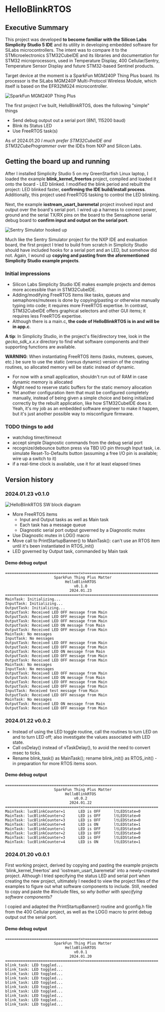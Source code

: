 # HelloBlinkRTOS

## Executive Summary
This project was developed **to become familiar with the Silicon Labs Simplicity Studio 5 IDE** and its utility in developing embedded software for SiLabs microcontrollers. The intent was to compare it to the STMicroelectronics STM32CubeIDE and its libraries and documentation for STM32 microprocessors, used in Temperature Display, 400 Cellular/Sentry, Temperature Sensor Display and future STM32-based Sentinel products.

Target device at the moment is a SparkFun MGM240P Thing Plus board. Its processor is the SiLabs MGM240P Multi-Protocol Wireless Module, which itself is based on the EFR32MG24 microcontroller.

<img src="MGM240P_Thing_Plus.jpg" alt="SparkFun MGM240P Thing Plus" />

The first project I've built, HelloBlinkRTOS, does the following "simple" things
- Send debug output out a serial port (8N1, 115200 baud)
- Blink its Status LED
- Use FreeRTOS task(s)

As of 2024.01.20 *I much prefer STM32CubeIDE and STM32CubeProgrammer* over the IDEs from NXP and Silicon Labs.

## Getting the board up and running

After I installed Simplicity Studio 5 on my GreenStarfish Linux laptop, I loaded the example **blink_kernel_freertos** project, compiled and loaded it onto the board - LED blinked. I modified the blink period and rebuilt the project: LED blinked faster, **confirming the IDE build/install process**. Additionally, this project used FreeRTOS tasking to control the LED blinking.

Next, the example **iostream_usart_baremetal** project involved input and output over the board's serial port. I wired up a harness to connect power, ground and the serial TX/RX pins on the board to the Sensaphone serial debug board to **confirm input and output on the serial port**.

<img src="20240120 SparkFun ThingPlusMatter HelloBlinkRTOS.jpg" alt="Sentry Simulator hooked up" />


Much like the Sentry Simulator project for the NXP IDE and evaluation board, the first project I tried to build from scratch in Simplicity Studio should have included hooks for a serial port and an LED, but somehow did not. Again, I wound up **copying and pasting from the aforementioned Simplicity Studio example projects**.


### Initial impressions
- Silicon Labs Simplicity Studio IDE makes example projects and demos more accessible than in STM32CubeIDE.
- Adding/modifying FreeRTOS items like tasks, queues and semaphores/mutexes is done by copying/pasting or otherwise manually typing into code; it requires more FreeRTOS expertise. In contrast, STM32CubeIDE offers graphical selectors and other GUI items; it requires less FreeRTOS expertise.
- Although there is a main.c, **the code of HelloBlinkRTOS is in and will be in app.c**.

**A tip**: In Simplicity Studio, in the project's file/directory tree, look in the *gecko_sdk_x.x.x* directory to find what software components and their supporting functions are available.

**WARNING**: When instantiating FreeRTOS items (tasks, mutexes, queues, etc.) be sure to use the static (versus dynamic) version of the creating routines, so allocated memory will be static instead of dynamic.
- For now with a small application, shouldn't run out of RAM in case dynamic memory is allocated
- Might need to reserve static buffers for the static memory allocation
- Yet another configuration item that must be configured completely manually, instead of being given a simple choice and being initialized correctly by the rebuilt application, like how STM32CubeIDE does it. Yeah, it's my job as an embedded software engineer to make it happen, but it's just another possible way to misconfigure firmware.

### TODO things to add
- watchdog timer/timeout
- accept simple Diagnostic commands from the debug serial port
- recognize/debounce button press via TBD I/O pin through Input task, i.e. simulate Reset-To-Defaults button (assuming a free I/O pin is available; wire up a switch to it)
- if a real-time clock is available, use it for at least elapsed times

## Version history

### 2024.01.23 v0.1.0

<img src="HelloBlinkRTOS SW block diagram.png" alt="HelloBlinkRTOS SW block diagram" />


- More FreeRTOS items
  - Input and Output tasks as well as Main task
  - Each task has a message queue
  - Diagnostic serial port output governed by a Diagnostic mutex
- Use Diagnostic mutex in LOG() macro
- Move call to PrintStartupBanner() to MainTask(): can't use an RTOS item until it's been instantiated in RTOS_init()
- LED governed by Output task, commanded by Main task

#### Demo debug output
```
=================================<=>=================================
                      SparkFun Thing Plus Matter
                           HelloBlinkRTOS
                               v0.1.0
                             2024.01.23
=================================<=>=================================
MainTask: Initializing...
InputTask: Initializing...
OutputTask: Initializing...
OutputTask: Received LED OFF message from Main
OutputTask: Received LED OFF message from Main
OutputTask: Received LED OFF message from Main
OutputTask: Received LED ON message from Main
OutputTask: Received LED OFF message from Main
MainTask: No messages
InputTask: No messages
OutputTask: Received LED OFF message from Main
OutputTask: Received LED OFF message from Main
OutputTask: Received LED ON message from Main
OutputTask: Received LED OFF message from Main
OutputTask: Received LED OFF message from Main
MainTask: No messages
InputTask: No messages
OutputTask: Received LED OFF message from Main
OutputTask: Received LED ON message from Main
OutputTask: Received LED OFF message from Main
OutputTask: Received LED OFF message from Main
InputTask: Received test message from Main
OutputTask: Received LED OFF message from Main
MainTask: No messages
OutputTask: Received LED ON message from Main
OutputTask: Received LED OFF message from Main
```


### 2024.01.22 v0.0.2
- Instead of using the LED toggle routine, call the routines to turn LED on and to turn LED off; also investigate the values associated with LED state.
- Call osDelay() instead of vTaskDelay(), to avoid the need to convert msec to ticks.
- Rename blink_task() as MainTask(); rename blink_init() as RTOS_init() - in preparation for more RTOS items soon.

#### Demo debug output
```
=================================<=>=================================
                      SparkFun Thing Plus Matter                     
                           HelloBlinkRTOS                            
                               v0.0.2 
                             2024.01.22   
=================================<=>=================================
MainTask: lucBlinkCounter=1 	 LED is OFF 	 ltLEDState=0
MainTask: lucBlinkCounter=2 	 LED is OFF 	 ltLEDState=0
MainTask: lucBlinkCounter=3 	 LED is OFF 	 ltLEDState=0
MainTask: lucBlinkCounter=4 	 LED is ON  	 ltLEDState=1
MainTask: lucBlinkCounter=1 	 LED is OFF 	 ltLEDState=0
MainTask: lucBlinkCounter=2 	 LED is OFF 	 ltLEDState=0
MainTask: lucBlinkCounter=3 	 LED is OFF 	 ltLEDState=0
MainTask: lucBlinkCounter=4 	 LED is ON  	 ltLEDState=1
```

### 2024.01.20 v0.0.1
First working project, derived by copying and pasting the example projects 'blink_kernel_freertos' and 'iostream_usart_baremetal' into a newly-created project. Although I tried specifying the status LED and serial port when creating the new project, ultimately I needed to view the project files of the examples to figure out what software components to include. Still, needed to copy and paste the #include files, so *why bother with specifying software components?*

I copied and adapted the PrintStartupBanner() routine and gconfig.h file from the 400 Cellular project, as well as the LOG() macro to print debug output out the serial port.

#### Demo debug output
```
=================================<=>=================================
                      SparkFun Thing Plus Matter                     
                           HelloBlinkRTOS                            
                               v0.0.1 
                             2024.01.20   
=================================<=>=================================
blink_task: LED toggled...
blink_task: LED toggled...
blink_task: LED toggled...
blink_task: LED toggled...
blink_task: LED toggled...
blink_task: LED toggled...
blink_task: LED toggled...
blink_task: LED toggled...
blink_task: LED toggled...
blink_task: LED toggled...
```

